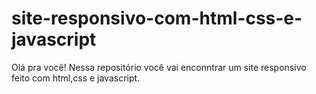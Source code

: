 # site-responsivo-com-html-css-e-javascript

Olá pra você! Nessa repositório você vai enconntrar um site responsivo feito com html,css e javascript.
